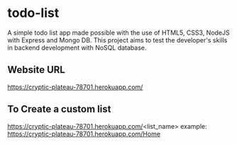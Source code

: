 # todo-list
A simple todo list app made possible with the use of HTML5, CSS3, NodeJS with Express and Mongo DB. This project aims to test the developer's skills in backend development with NoSQL database.  

## Website URL
https://cryptic-plateau-78701.herokuapp.com/

## To Create a custom list
https://cryptic-plateau-78701.herokuapp.com/<list_name> example: https://cryptic-plateau-78701.herokuapp.com/Home



